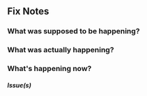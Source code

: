 ## Fix Notes

### What was supposed to be happening?


### What was actually happening?


### What's happening now?


##### Issue(s)

